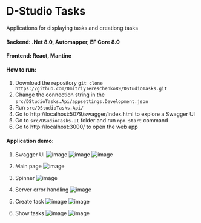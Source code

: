 # D-Studio Tasks
Applications for displaying tasks and creationg tasks

#### Backend: .Net 8.0, Automapper, EF Core 8.0
#### Frontend: React, Mantine

#### How to run:
1. Download the repository `git clone https://github.com/DmitriyTereschenko89/DStudioTasks.git`
2. Change the connection string in the `src/DStudioTasks.Api/appsettings.Development.json`
3. Run `src/DStudioTasks.Api/`
4. Go to http://localhost:5079/swagger/index.html to explore a Swagger UI 
5. Go to `src/DSudioTasks.UI` folder and run `npm start` command
6. Go to http://localhost:3000/ to open the web app 
   
#### Application demo:
1. Swagger UI
   ![image](https://github.com/user-attachments/assets/6e34bd70-bc03-4d3b-b532-79da62a2ce33)
   ![image](https://github.com/user-attachments/assets/eab316a8-9763-4a1a-b147-083eab0d254b)
   ![image](https://github.com/user-attachments/assets/15190363-364f-4f67-a2de-1011f40ccdf3)

3. Main page
     ![image](https://github.com/user-attachments/assets/930dede5-cfb2-4b57-aedc-399fe252ccfa)
   
4. Spinner
   ![image](https://github.com/user-attachments/assets/21fe0214-eca5-442f-b444-55358c23116c)
   
5. Server error handling
   ![image](https://github.com/user-attachments/assets/ac5e85f0-f23c-4067-9ea4-395e2b93b596)

6. Create task
   ![image](https://github.com/user-attachments/assets/fcdce95b-3049-4de2-89c6-60386d874bfa)
   ![image](https://github.com/user-attachments/assets/0103e3f7-e846-45a3-8910-ca9c16a76674)

7. Show tasks
   ![image](https://github.com/user-attachments/assets/d9e70bba-efb3-4f00-9fe8-7790c62b8f84)
   ![image](https://github.com/user-attachments/assets/823c5d16-31c2-463b-82ca-3d92cd93d462)

   
